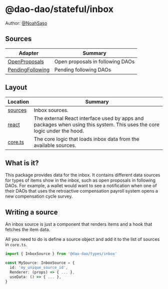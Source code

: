 # @dao-dao/stateful/inbox

Author: [@NoahSaso](https://github.com/NoahSaso)

## Sources

| Adapter                                        | Summary                          |
| ---------------------------------------------- | -------------------------------- |
| [OpenProposals](./sources/OpenProposals)       | Open proposals in following DAOs |
| [PendingFollowing](./sources/PendingFollowing) | Pending following DAOs           |

## Layout

| Location             | Summary                                                                                                                 |
| -------------------- | ----------------------------------------------------------------------------------------------------------------------- |
| [sources](./sources) | Inbox sources.                                                                                                          |
| [react](./react)     | The external React interface used by apps and packages when using this system. This uses the core logic under the hood. |
| [core.ts](./core.ts) | The core logic that loads inbox data from the available sources.                                                        |

## What is it?

This package provides data for the inbox. It contains different data sources for
types of items show in the inbox, such as open proposals in following DAOs. For
example, a wallet would want to see a notification when one of their DAOs that
uses the retroactive compensation payroll system opens a new compensation cycle
survey.

## Writing a source

An inbox source is just a component that renders items and a hook that fetches
the item data.

All you need to do is define a source object and add it to the list of sources
in `core.ts`.

```ts
import { InboxSource } from '@dao-dao/types/inbox'

const MySource: InboxSource = {
  id: 'my_unique_source_id',
  Renderer: (props) => { ... },
  useData: () => { ... },
}
```
